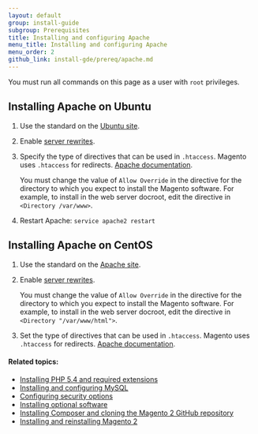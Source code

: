 ```yaml
---
layout: default
group: install-guide
subgroup: Prerequisites
title: Installing and configuring Apache
menu_title: Installing and configuring Apache
menu_order: 2
github_link: install-gde/prereq/apache.md
---
```


<div class="bs-callout bs-callout-info" id="info">
  <p>You must run all commands on this page as a user with <code>root</code> privileges.</p>
</div>

<h2 id="install-prereq-apache-ubuntu">Installing Apache on Ubuntu</h2>

1.	Use the standard on the <a href="https://help.ubuntu.com/10.04/serverguide/httpd.html" target="_blank">Ubuntu site</a>.
2.	Enable <a href="http://askubuntu.com/questions/48362/how-to-enable-mod-rewrite-in-apache" target="_blank">server rewrites</a>.
3.	Specify the type of directives that can be used in `.htaccess`. Magento uses `.htaccess` for redirects. <a href="http://httpd.apache.org/docs/2.2/mod/core.html#allowoverride" target="_blank">Apache documentation</a>.

	<div class="bs-callout bs-callout-info" id="info">
		<p>You must change the value of <code>Allow Override</code> in the directive for the directory to which you expect to install the Magento software. For example, to install in the web server docroot, edit the directive in <code>&lt;Directory /var/www></code>.</p>
	</div>

4.	Restart Apache: `service apache2 restart`

<h2 id="install-prereq-apache-centos">Installing Apache on CentOS</h2>

1.	Use the standard on the <a href="http://httpd.apache.org/docs/2.4/platform/rpm.html" target="_blank">Apache site</a>.
2.	Enable <a href="http://unix.stackexchange.com/questions/57946/enable-apache-mod-rewrites-to-load-clean-urls" target="_blank">server rewrites</a>.

	<div class="bs-callout bs-callout-info" id="info">
		<p>You must change the value of <code>Allow Override</code> in the directive for the directory to which you expect to install the Magento software. For example, to install in the web server docroot, edit the directive in <code>&lt;Directory "/var/www/html"></code>.</p>
	</div>

2.	Set the type of directives that can be used in `.htaccess`. Magento uses `.htaccess` for redirects. <a href="http://httpd.apache.org/docs/2.2/mod/core.html#allowoverride" target="_blank">Apache documentation</a>.


#### Related topics:

*	<a href="{{ site.gdeurl }}install-gde/prereq/php.html">Installing PHP 5.4 and required extensions</a>
*	<a href="{{ site.gdeurl }}install-gde/prereq/mysql.html">Installing and configuring MySQL</a>
*	<a href="{{ site.gdeurl }}install-gde/prereq/security.html">Configuring security options</a>
*	<a href="{{ site.gdeurl }}install-gde/prereq/optional.html">Installing optional software</a>
*	<a href="{{ site.gdeurl }}install-gde/install/composer-clone.html">Installing Composer and cloning the Magento 2 GitHub repository</a>
*	<a href="{{ site.gdeurl }}install-gde/install/install.html">Installing and reinstalling Magento 2</a>

